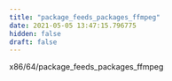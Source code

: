 ```yaml
---
title: "package_feeds_packages_ffmpeg"
date: 2021-05-05 13:47:15.796775
hidden: false
draft: false
---
```


x86/64/package_feeds_packages_ffmpeg

